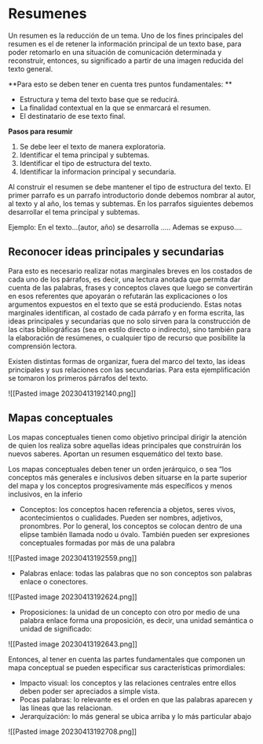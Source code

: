 # Resumenes

Un resumen es la reducción de un tema. Uno de los fines principales del resumen es el de retener la información principal de un texto base, para poder retomarlo en una situación de comunicación determinada y reconstruir, entonces, su significado a partir de una imagen reducida del texto general. 

**Para esto se deben tener en cuenta tres puntos fundamentales: **

* Estructura y tema del texto base que se reducirá.
* La finalidad contextual en la que se enmarcará el resumen.
* El destinatario de ese texto final.

**Pasos para resumir**

1.  Se debe leer el texto de manera exploratoria.
2. Identificar el tema principal y subtemas.
3. Identificar el tipo de estructura del texto.
4. Identificar la informacion principal y secundaria.

Al construir el resumen se debe mantener el tipo de estructura del texto. El primer parrafo es un parrafo introductorio donde debemos nombrar al autor, al texto y al año, los temas y subtemas. En los parrafos siguientes debemos desarrollar el tema principal y subtemas.

Ejemplo: En el texto...(autor, año) se desarrolla ..... Ademas se expuso....

## Reconocer ideas principales y secundarias


Para esto es necesario realizar notas marginales breves en los costados de cada uno de los párrafos, es decir, una lectura anotada que permita dar cuenta de las palabras, frases y conceptos claves que luego se convertirán en esos referentes que apoyarán o refutarán las explicaciones o los argumentos expuestos en el texto que se está produciendo. Estas notas marginales identifican, al costado de cada párrafo y en forma escrita, las ideas principales y secundarias que no solo sirven para la construcción de las citas bibliográficas (sea en estilo directo o indirecto), sino también para la elaboración de resúmenes, o cualquier tipo de recurso que posibilite la comprensión lectora. 

Existen distintas formas de organizar, fuera del marco del texto, las ideas principales y  sus relaciones con las secundarias. Para esta ejemplificación se tomaron los primeros párrafos del texto.

![[Pasted image 20230413192140.png]]

## Mapas conceptuales

Los mapas conceptuales tienen como objetivo principal dirigir la atención de quien los realiza sobre aquellas ideas principales que construirán los nuevos saberes. Aportan un resumen esquemático del texto base.

Los mapas conceptuales deben tener un orden jerárquico, o sea “los conceptos más generales e inclusivos deben situarse en la parte superior del mapa y los conceptos progresivamente más específicos y menos inclusivos, en la inferio

 * Conceptos: los conceptos hacen referencia a objetos, seres vivos, acontecimientos o cualidades. Pueden ser nombres, adjetivos, pronombres. Por lo general, los conceptos se colocan dentro de una elipse también llamada nodo u óvalo. También pueden ser expresiones conceptuales formadas por más de una palabra

![[Pasted image 20230413192559.png]]

* Palabras enlace: todas las palabras que no son conceptos son palabras enlace o conectores.

![[Pasted image 20230413192624.png]]

* Proposiciones: la unidad de un concepto con otro por medio de una palabra enlace forma una proposición, es decir, una unidad semántica o unidad de significado:

![[Pasted image 20230413192643.png]]

Entonces, al tener en cuenta las partes fundamentales que componen un mapa conceptual se pueden especificar sus características primordiales: 

* Impacto visual: los conceptos y las relaciones centrales entre ellos deben poder ser apreciados a simple vista. 
* Pocas palabras: lo relevante es el orden en que las palabras aparecen y las líneas que las relacionan. 
* Jerarquización: lo más general se ubica arriba y lo más particular abajo

![[Pasted image 20230413192708.png]]